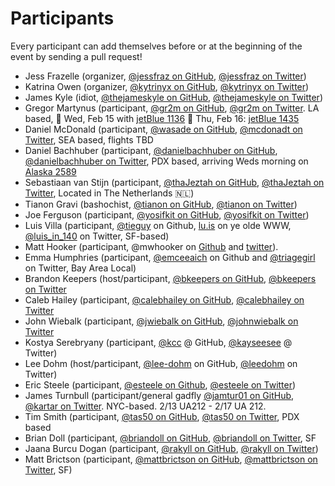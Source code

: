 # Participants

Every participant can add themselves before or at the beginning of the event by
sending a pull request!

- Jess Frazelle (organizer, [@jessfraz on GitHub](https://github.com/jessfraz), [@jessfraz on Twitter](https://twitter.com/jessfraz))
- Katrina Owen (organizer, [@kytrinyx on GitHub](https://github.com/kytrinyx),
  [@kytrinyx on Twitter](https://twitter.com/kytrinyx))
- James Kyle (idiot, [@thejameskyle on GitHub](https://github.com/thejameskyle), [@thejameskyle on Twitter](https://twitter.com/thejameskyle))
- Gregor Martynus (participant, [@gr2m on GitHub](https://github.com/gr2m/), [@gr2m on Twitter](https://twitter.com/gr2m/). LA based, 
🛫 Wed, Feb 15 with [jetBlue 1136](https://www.google.com/search?q=jetBlue+1136) 🛬 Thu, Feb 16: [jetBlue 1435](https://www.google.com/search?q=jetBlue+1435)
- Daniel McDonald (participant, [@wasade on GitHub](https://github.com/wasade), [@mcdonadt on Twitter](https://twitter.com/mcdonadt), SEA based, flights TBD
- Daniel Bachhuber (participant, [@danielbachhuber on GitHub](https://github.com/danielbachhuber), [@danielbachhuber on Twitter](https://twitter.com/danielbachhuber), PDX based, arriving Weds morning on [Alaska 2589](https://www.google.com/search?q=Alaska+2589)
- Sebastiaan van Stijn (participant, [@thaJeztah on GitHub](https://github.com/thaJeztah), [@thaJeztah on Twitter](https://twitter.com/thaJeztah), Located in The Netherlands 🇳🇱)
- Tianon Gravi (bashochist, [@tianon on GitHub](https://github.com/tianon), [@tianon on Twitter](https://twitter.com/tianon))
- Joe Ferguson (participant, [@yosifkit on GitHub](https://github.com/yosifkit), [@yosifkit on Twitter](https://twitter.com/yosifkit))
- Luis Villa (participant, [@tieguy](https://github.com/tieguy) on Github, [lu.is](http://lu.is) on ye olde WWW, [@luis_in_140](http://twitter.com/luis_in_140) on Twitter, SF-based)
- Matt Hooker (participant, @mwhooker on [Github](https://github.com/mwhooker) and [twitter](https://twitter.com/mwhooker)).
- Emma Humphries (participant, [@emceeaich](https://github.com/emceeaich) on Github and [@triagegirl](https://twitter.com/triagegirl) on Twitter, Bay Area Local)
- Brandon Keepers (host/participant, [@bkeepers on GitHub](https://github.com/bkeepers), [@bkeepers on Twitter](https://twitter.com/bkeepers)
- Caleb Hailey (participant, [@calebhailey on GitHub](https://github.com/calebhailey), [@calebhailey on Twitter](https://twitter.com/calebhailey)
- John Wiebalk (participant, [@jwiebalk on GitHub](https://github.com/jwiebalk), [@johnwiebalk on Twitter](https://twitter.com/johnwiebalk)
- Kostya Serebryany (participant, [@kcc](https://github.com/kcc) @ GitHub, [@kayseesee](https://twitter.com/kayseesee) @ Twitter)
- Lee Dohm (host/participant, [@lee-dohm](https://github.com/lee-dohm) on GitHub, [@leedohm](https://twitter.com/leedohm) on Twitter)
- Eric Steele (participant, [@esteele on Github](https://github.com/esteele), [@esteele on Twitter](https://twitter.com/esteele))
- James Turnbull (participant/general gadfly [@jamtur01 on GitHub](https://github.com/jamtur01), [@kartar on Twitter](https://twitter.com/kartar). NYC-based. 2/13 UA212 - 2/17 UA 212.
- Tim Smith (participant, [@tas50 on GitHub](https://github.com/tas50), [@tas50 on Twitter](https://twitter.com/tas50), PDX based
- Brian Doll (participant, [@briandoll on GitHub](https://github.com/briandoll), [@briandoll on Twitter](https://twitter.com/briandoll), SF
- Jaana Burcu Dogan (participant, [@rakyll on GitHub](https://github.com/rakyll), [@rakyll on Twitter](https://twitter.com/rakyll))
- Matt Brictson (participant, [@mattbrictson on GitHub](https://github.com/mattbrictson), [@mattbrictson on Twitter](https://twitter.com/mattbrictson), SF)
